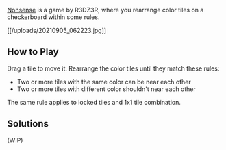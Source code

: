[Nonsense](https://play.fancade.com/60A091A89A937D0D) is a game by R3DZ3R, where you rearrange color tiles on a checkerboard within some rules.

[[/uploads/20210905_062223.jpg]]

## How to Play

Drag a tile to move it. Rearrange the color tiles until they match these rules:

* Two or more tiles with the same color can be near each other
* Two or more tiles with different color shouldn't near each other

The same rule applies to locked tiles and 1x1 tile combination.

## Solutions

(WIP)
